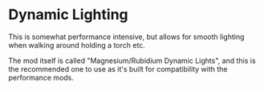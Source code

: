 # Dynamic Lighting
This is somewhat performance intensive, but allows for smooth lighting when walking around holding a torch etc.

The mod itself is called "Magnesium/Rubidium Dynamic Lights", and this is the recommended one to use as it's built for compatibility with the performance mods.